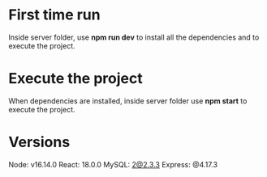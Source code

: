 # First time run
Inside server folder, use **npm run dev** to install all the dependencies and to execute the project.

# Execute the project
When dependencies are installed, inside server folder use **npm start** to execute the project.

# Versions
Node: v16.14.0
React: 18.0.0
MySQL: 2@2.3.3
Express: @4.17.3
